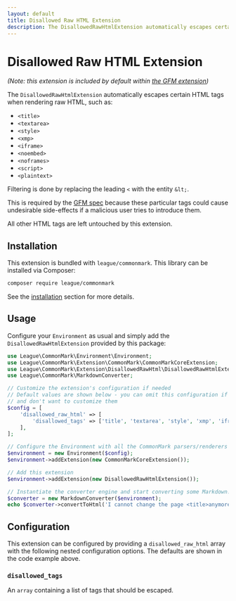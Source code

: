 ```yaml
---
layout: default
title: Disallowed Raw HTML Extension
description: The DisallowedRawHtmlExtension automatically escapes certain HTML tags when rendering raw HTML
---
```


# Disallowed Raw HTML Extension

_(Note: this extension is included by default within [the GFM extension](/2.0/extensions/github-flavored-markdown/))_

The `DisallowedRawHtmlExtension` automatically escapes certain HTML tags when rendering raw HTML, such as:

- `<title>`
- `<textarea>`
- `<style>`
- `<xmp>`
- `<iframe>`
- `<noembed>`
- `<noframes>`
- `<script>`
- `<plaintext>`

Filtering is done by replacing the leading `<` with the entity `&lt;`.

This is required by the [GFM spec](https://github.github.com/gfm/#disallowed-raw-html-extension-) because these particular tags could cause undesirable side-effects if a malicious user tries to introduce them.

All other HTML tags are left untouched by this extension.

## Installation

This extension is bundled with `league/commonmark`. This library can be installed via Composer:

```bash
composer require league/commonmark
```

See the [installation](/2.0/installation/) section for more details.

## Usage

Configure your `Environment` as usual and simply add the `DisallowedRawHtmlExtension` provided by this package:

```php
use League\CommonMark\Environment\Environment;
use League\CommonMark\Extension\CommonMark\CommonMarkCoreExtension;
use League\CommonMark\Extension\DisallowedRawHtml\DisallowedRawHtmlExtension;
use League\CommonMark\MarkdownConverter;

// Customize the extension's configuration if needed
// Default values are shown below - you can omit this configuration if you're happy with those defaults
// and don't want to customize them
$config = [
    'disallowed_raw_html' => [
        'disallowed_tags' => ['title', 'textarea', 'style', 'xmp', 'iframe', 'noembed', 'noframes', 'script', 'plaintext'],
    ],
];

// Configure the Environment with all the CommonMark parsers/renderers
$environment = new Environment($config);
$environment->addExtension(new CommonMarkCoreExtension());

// Add this extension
$environment->addExtension(new DisallowedRawHtmlExtension());

// Instantiate the converter engine and start converting some Markdown!
$converter = new MarkdownConverter($environment);
echo $converter->convertToHtml('I cannot change the page <title>anymore</title>');
```

## Configuration

This extension can be configured by providing a `disallowed_raw_html` array with the following nested configuration options.  The defaults are shown in the code example above.

### `disallowed_tags`

An `array` containing a list of tags that should be escaped.
